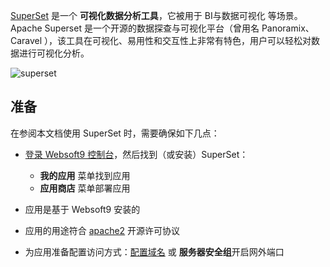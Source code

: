 [SuperSet](https://superset.apache.org/) 是一个 **可视化数据分析工具**，它被用于 BI与数据可视化  等场景。Apache Superset 是一个开源的数据探查与可视化平台（曾用名 Panoramix、Caravel ），该工具在可视化、易用性和交互性上非常有特色，用户可以轻松对数据进行可视化分析。


![superset](https://libs.websoft9.com/Websoft9/DocsPicture/en/superset/superset-dash-websoft9.png)


## 准备

在参阅本文档使用 SuperSet 时，需要确保如下几点：

- [登录 Websoft9 控制台](./login-console)，然后找到（或安装）SuperSet：
  - **我的应用** 菜单找到应用 
  - **应用商店** 菜单部署应用

- 应用是基于 Websoft9 安装的


- 应用的用途符合 [apache2](https://opensource.org/licenses/Apache-2.0) 开源许可协议


- 为应用准备配置访问方式：[配置域名](./domain-set) 或 **服务器安全组**开启网外端口